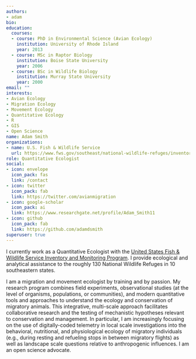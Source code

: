 ```yaml
---
authors:
- adam
bio: 
education:
  courses:
  - course: PhD in Environmental Science (Avian Ecology)
    institution: University of Rhode Island
    year: 2013
  - course: MSc in Raptor Biology
    institution: Boise State University
    year: 2006
  - course: BSc in Wildlife Biology
    institution: Murray State University
    year: 2000
email: ""
interests:
- Avian Ecology
- Migration Ecology
- Movement Ecology
- Quantitative Ecology
- R
- GIS
- Open Science
name: Adam Smith
organizations:
- name: U.S. Fish & Wildlife Service
  url: https://www.fws.gov/southeast/national-wildlife-refuges/inventory-and-monitoring/
role: Quantitative Ecologist
social:
- icon: envelope
  icon_pack: fas
  link: /contact
- icon: twitter
  icon_pack: fab
  link: https://twitter.com/avianmigration
- icon: google-scholar
  icon_pack: ai
  link: https://www.researchgate.net/profile/Adam_Smith11
- icon: github
  icon_pack: fab
  link: https://github.com/adamdsmith
superuser: true
---
```


I currently work as a Quantitative Ecologist with the [United States Fish & Wildlife Service Inventory and Monitoring Program](https://www.fws.gov/southeast/national-wildlife-refuges/inventory-and-monitoring/). I provide ecological and analytical assistance to the roughly 130 National Wildlife Refuges in 10 southeastern states.

I am a migration and movement ecologist by training and by passion. My research program combines field experiments, observational studies (at the level of organisms, populations, or communities), and modern quantitative tools and approaches to understand the ecology and conservation of migratory animals. This integrative, multi-scale approach facilitates collaborative research and the testing of mechanistic hypotheses relevant to conservation and management. In particular, I am increasingly focusing on the use of digitally-coded telemetry in local scale investigations into the behavioral, nutritional, and physiological ecology of migratory individuals (e.g., during resting and refueling stops in between migratory flights) as well as landscape scale questions relative to anthropogenic influences. I am an open science advocate.